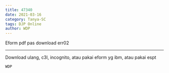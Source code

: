 ```yaml
---
title: 47340
date: 2021-03-16
category: Tanya-SC
tags: DJP Online
author: WDP
---
```


Eform pdf pas download err02

---

Download ulang, c3l, incognito, atau pakai eform yg ibm, atau pakai espt

`WDP`
